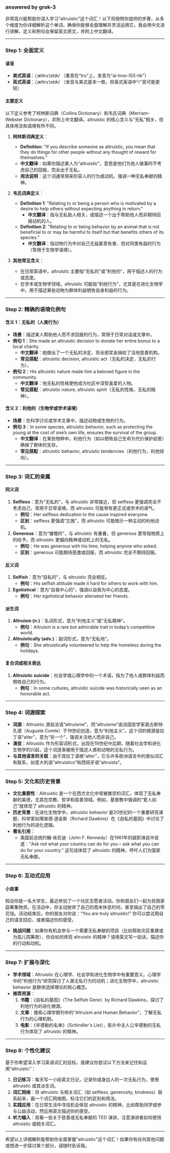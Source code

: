 ### answered by grok-3
非常高兴能帮助你深入学习“altruistic”这个词汇！以下将按照你提供的步骤，从多个维度为你详细解析这个单词，确保你能够全面理解并灵活运用它。我会用中文进行讲解，定义和例句会保留英文原文，并附上中文翻译。

---

### Step 1: 全面定义

#### 读音
- **美式英语**：/ˌæltruˈɪstɪk/ （重音在“tru”上，发音为“al-troo-ISS-tik”）
- **英式英语**：/ˌæltruˈɪstɪk/ （发音与美式基本一致，但英式英语中“r”音可能更轻）

#### 主要定义
以下定义参考了柯林斯词典（Collins Dictionary）和韦氏词典（Merriam-Webster Dictionary），并附上中文翻译。altruistic 的核心含义与“无私”相关，但具体用法和语境有所不同。

1. **柯林斯词典定义**：
   - **Definition**: "If you describe someone as altruistic, you mean that they do things for other people without any thought of reward for themselves."
   - **中文翻译**：如果你描述某人为“altruistic”，意思是他们为他人做事时不考虑自己的回报，完全出于无私。
   - **用法说明**：这个词通常用来形容人的行为或动机，强调一种无私奉献的精神。

2. **韦氏词典定义**：
   - **Definition 1**: "Relating to or being a person who is motivated by a desire to help others without expecting anything in return."
     - **中文翻译**：指与无私助人相关，或描述一个出于帮助他人而非期待回报动机的人。
   - **Definition 2**: "Relating to or being behavior by an animal that is not beneficial to or may be harmful to itself but that benefits others of its species."
     - **中文翻译**：指动物行为中对自己无益甚至有害、但对同类有益的行为（常用于生物学语境）。

3. **其他常见含义**：
   - 在日常英语中，altruistic 主要指“无私的”或“利他的”，用于描述人的行为或态度。
   - 在学术或生物学领域，altruistic 可能指“利他行为”，尤其是在进化生物学中，用于描述某些动物为群体利益牺牲自身利益的行为。

---

### Step 2: 精确的语境化例句

#### 含义 1：无私的（人类行为）
- **场景**：描述某人帮助他人而不求回报的行为，常用于日常对话或文章中。
- **例句 1**：She made an altruistic decision to donate her entire bonus to a local charity.
  - **中文翻译**：她做出了一个无私的决定，将全部奖金捐给了当地慈善机构。
  - **常见搭配**：altruistic decision, altruistic act（无私的决定，无私的行为）。
- **例句 2**：His altruistic nature made him a beloved figure in the community.
  - **中文翻译**：他无私的性格使他成为社区中深受喜爱的人物。
  - **常见搭配**：altruistic nature, altruistic spirit（无私的性格，无私的精神）。

#### 含义 2：利他的（生物学或学术语境）
- **场景**：在科学讨论或学术文章中，描述动物或生物的行为。
- **例句 3**：In some species, altruistic behavior, such as protecting the young at the cost of one’s own life, ensures the survival of the group.
  - **中文翻译**：在某些物种中，利他行为（如以牺牲自己生命为代价保护幼崽）确保了群体的生存。
  - **常见搭配**：altruistic behavior, altruistic tendencies（利他行为，利他倾向）。

---

### Step 3: 词汇的亲属

#### 同义词
1. **Selfless**：意为“无私的”，与 altruistic 非常接近，但 selfless 更强调完全不考虑自己，常用于日常语境，而 altruistic 可能带有更正式或学术的语气。
   - **例句**：Her selfless dedication to the cause inspired everyone.
   - **区别**：selfless 更强调“忘我”，而 altruistic 可能暗示一种主动的利他动机。
2. **Generous**：意为“慷慨的”，与 altruistic 有重叠，但 generous 更常指物质上的给予，而 altruistic 更偏向精神或动机上的无私。
   - **例句**：He was generous with his time, helping anyone who asked.
   - **区别**：generous 可能期待感激或回报，而 altruistic 完全不期待回报。

#### 反义词
1. **Selfish**：意为“自私的”，与 altruistic 完全相反。
   - **例句**：His selfish attitude made it hard for others to work with him.
2. **Egotistical**：意为“自我中心的”，强调以自我为中心的态度。
   - **例句**：Her egotistical behavior alienated her friends.

#### 派生词
1. **Altruism (n.)**：名词形式，意为“利他主义”或“无私精神”。
   - **例句**：Altruism is a rare but admirable trait in today’s competitive world.
2. **Altruistically (adv.)**：副词形式，意为“无私地”。
   - **例句**：She altruistically volunteered to help the homeless during the holidays.

#### 复合词或相关表达
1. **Altruistic suicide**：社会学或心理学中的一个术语，指为了他人或群体利益而牺牲自己的行为。
   - **例句**：In some cultures, altruistic suicide was historically seen as an honorable act.

---

### Step 4: 词源探索

- **词源**：Altruistic 源自法语“altruisme”，而“altruisme”由法国哲学家奥古斯特·孔德（Auguste Comte）于19世纪创造，意为“利他主义”。这个词的根源是拉丁语“alter”，意为“另一个”，强调关注他人而非自己。
- **演变**：Altruistic 作为形容词形式，出现在19世纪中后期，随着社会学和进化生物学的兴起，这个词逐渐被用于描述人类和动物的无私行为。
- **与其他语言的关联**：由于其拉丁语根“alter”，它与许多欧洲语言中的类似词汇有联系，如意大利语“altruistico”和西班牙语“altruista”。

---

### Step 5: 文化和历史背景

- **文化重要性**：Altruistic 是一个在西方文化中常被推崇的词汇，体现了无私奉献的美德，尤其在宗教、哲学和慈善领域。例如，基督教中强调的“爱人如己”就体现了 altruistic 的精神。
- **历史背景**：在进化生物学中，altruistic behavior 是20世纪的一个重要研究课题，科学家如理查德·道金斯（Richard Dawkins）在《自私的基因》中讨论了利他行为的进化逻辑。
- **著名引用**：
  - 美国前总统约翰·肯尼迪（John F. Kennedy）在1961年的就职演说中说道：“Ask not what your country can do for you – ask what you can do for your country.” 这句话体现了 altruistic 的精神，呼吁人们为国家无私奉献。

---

### Step 6: 互动式应用

#### 小故事
假设你是一名大学生，最近参加了一个社区志愿者活动。你和朋友们一起为贫困家庭筹集物资。在活动中，你主动放弃了自己的周末休息时间，甚至捐出了自己的零花钱。活动结束后，你的朋友对你说：“You are truly altruistic!” 你可以尝试用自己的语言回应，或者描述你的感受。

- **挑战问题**：如果你有机会参与一个需要无私奉献的项目（比如帮助灾区重建或为孤儿院筹款），你会如何体现 altruistic 的精神？请用英文写一段话，描述你的行动和动机。

---

### Step 7: 扩展与深化

- **学术领域**：Altruistic 在心理学、社会学和进化生物学中有重要意义。心理学中的“利他行为”研究探讨了人类无私行为的动机；进化生物学中，altruistic behavior 是群体选择理论的核心概念。
- **推荐资源**：
  1. **书籍**：《自私的基因》（The Selfish Gene）by Richard Dawkins，探讨了利他行为的进化根源。
  2. **文章**：搜索心理学期刊中的“Altruism and Human Behavior”，了解无私行为的心理机制。
  3. **电影**：《辛德勒的名单》（Schindler's List），影片中主人公辛德勒的无私行为体现了 altruistic 的精神。

---

### Step 8: 个性化建议

基于你希望深入学习英语词汇的目标，我建议你尝试以下方法来记住和运用“altruistic”：
1. **日记练习**：每天写一小段英文日记，记录你或身边人的一次无私行为，使用 altruistic 或其派生词。
2. **词汇网络**：将 altruistic 与相关词汇（如 selfless, generosity, kindness）联系起来，画一个词汇网络图，标注它们的区别和用法。
3. **实践应用**：在日常生活中寻找机会体现 altruistic 的精神，比如帮助同学或参与公益活动，然后用英文描述你的感受。
4. **听力输入**：观看一些关于慈善或无私奉献的 TED 演讲，注意演讲者如何使用 altruistic 或相关词汇。

---

希望以上详细解析能帮助你全面掌握“altruistic”这个词汇！如果你有任何其他问题或想进一步探讨某个部分，请随时告诉我。